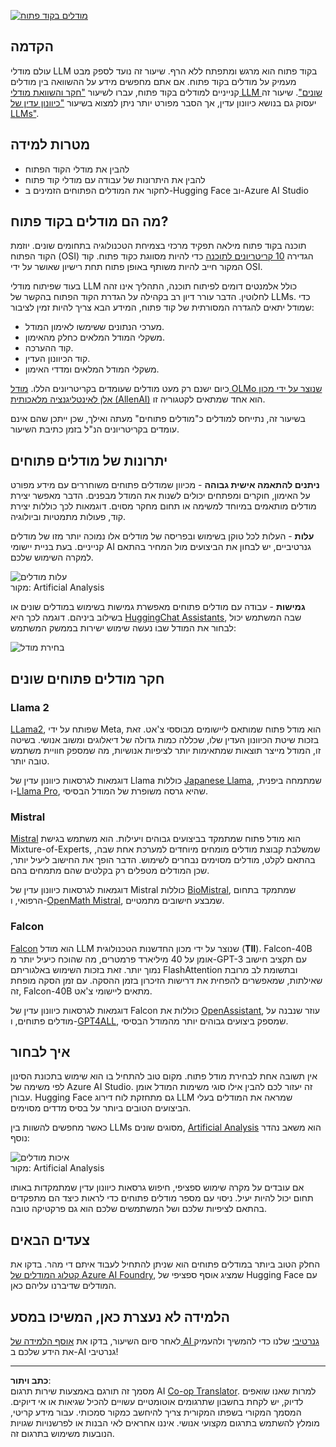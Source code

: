 <!--
CO_OP_TRANSLATOR_METADATA:
{
  "original_hash": "a2a83aac52158c23161046cbd13faa2b",
  "translation_date": "2025-10-17T20:09:58+00:00",
  "source_file": "16-open-source-models/README.md",
  "language_code": "he"
}
-->
[![מודלים בקוד פתוח](../../../translated_images/16-lesson-banner.6b56555e8404fda1716382db4832cecbe616ccd764de381f0af6cfd694d05f74.he.png)](https://youtu.be/CuICgfuHFSg?si=x8SpFRUsIxM9dohN)

## הקדמה

עולם מודלי LLM בקוד פתוח הוא מרגש ומתפתח ללא הרף. שיעור זה נועד לספק מבט מעמיק על מודלים בקוד פתוח. אם אתם מחפשים מידע על ההשוואה בין מודלים קנייניים למודלים בקוד פתוח, עברו לשיעור ["חקר והשוואת מודלי LLM שונים"](../02-exploring-and-comparing-different-llms/README.md?WT.mc_id=academic-105485-koreyst). שיעור זה יעסוק גם בנושא כיוונון עדין, אך הסבר מפורט יותר ניתן למצוא בשיעור ["כיוונון עדין של LLMs"](../18-fine-tuning/README.md?WT.mc_id=academic-105485-koreyst).

## מטרות למידה

- להבין את מודלי הקוד הפתוח
- להבין את היתרונות של עבודה עם מודלי קוד פתוח
- לחקור את המודלים הפתוחים הזמינים ב-Hugging Face וב-Azure AI Studio

## מה הם מודלים בקוד פתוח?

תוכנה בקוד פתוח מילאה תפקיד מרכזי בצמיחת הטכנולוגיה בתחומים שונים. יוזמת הקוד הפתוח (OSI) הגדירה [10 קריטריונים לתוכנה](https://web.archive.org/web/20241126001143/https://opensource.org/osd?WT.mc_id=academic-105485-koreyst) כדי להיות מסווגת כקוד פתוח. קוד המקור חייב להיות משותף באופן פתוח תחת רישיון שאושר על ידי OSI.

בעוד שפיתוח מודלי LLM כולל אלמנטים דומים לפיתוח תוכנה, התהליך אינו זהה לחלוטין. הדבר עורר דיון רב בקהילה על הגדרת הקוד הפתוח בהקשר של LLMs. כדי שמודל יתאים להגדרה המסורתית של קוד פתוח, המידע הבא צריך להיות זמין לציבור:

- מערכי הנתונים ששימשו לאימון המודל.
- משקלי המודל המלאים כחלק מהאימון.
- קוד ההערכה.
- קוד הכיוונון העדין.
- משקלי המודל המלאים ומדדי האימון.

כיום ישנם רק מעט מודלים שעומדים בקריטריונים הללו. [מודל OLMo שנוצר על ידי מכון אלן לאינטליגנציה מלאכותית (AllenAI)](https://huggingface.co/allenai/OLMo-7B?WT.mc_id=academic-105485-koreyst) הוא אחד שמתאים לקטגוריה זו.

בשיעור זה, נתייחס למודלים כ"מודלים פתוחים" מעתה ואילך, שכן ייתכן שהם אינם עומדים בקריטריונים הנ"ל בזמן כתיבת השיעור.

## יתרונות של מודלים פתוחים

**ניתנים להתאמה אישית גבוהה** - מכיוון שמודלים פתוחים משוחררים עם מידע מפורט על האימון, חוקרים ומפתחים יכולים לשנות את המודל מבפנים. הדבר מאפשר יצירת מודלים מותאמים במיוחד למשימה או תחום מחקר מסוים. דוגמאות לכך כוללות יצירת קוד, פעולות מתמטיות וביולוגיה.

**עלות** - העלות לכל טוקן בשימוש ובפריסה של מודלים אלו נמוכה יותר מזו של מודלים קנייניים. בעת בניית יישומי AI גנרטיביים, יש לבחון את הביצועים מול המחיר בהתאם למקרה השימוש שלכם.

![עלות מודלים](../../../translated_images/model-price.3f5a3e4d32ae00b465325159e1f4ebe7b5861e95117518c6bfc37fe842950687.he.png)  
מקור: Artificial Analysis

**גמישות** - עבודה עם מודלים פתוחים מאפשרת גמישות בשימוש במודלים שונים או בשילוב ביניהם. דוגמה לכך היא [HuggingChat Assistants](https://huggingface.co/chat?WT.mc_id=academic-105485-koreyst), שבה המשתמש יכול לבחור את המודל שבו נעשה שימוש ישירות בממשק המשתמש:

![בחירת מודל](../../../translated_images/choose-model.f095d15bbac922141591fd4fac586dc8d25e69b42abf305d441b84c238e293f2.he.png)

## חקר מודלים פתוחים שונים

### Llama 2

[LLama2](https://huggingface.co/meta-llama?WT.mc_id=academic-105485-koreyst), שפותח על ידי Meta, הוא מודל פתוח שמותאם ליישומים מבוססי צ'אט. זאת בזכות שיטת הכיוונון העדין שלו, שכללה כמות גדולה של דיאלוגים ומשוב אנושי. בשיטה זו, המודל מייצר תוצאות שמתאימות יותר לציפיות אנושיות, מה שמספק חוויית משתמש טובה יותר.

דוגמאות לגרסאות כיוונון עדין של Llama כוללות [Japanese Llama](https://huggingface.co/elyza/ELYZA-japanese-Llama-2-7b?WT.mc_id=academic-105485-koreyst), שמתמחה ביפנית, ו-[Llama Pro](https://huggingface.co/TencentARC/LLaMA-Pro-8B?WT.mc_id=academic-105485-koreyst), שהיא גרסה משופרת של המודל הבסיסי.

### Mistral

[Mistral](https://huggingface.co/mistralai?WT.mc_id=academic-105485-koreyst) הוא מודל פתוח שמתמקד בביצועים גבוהים ויעילות. הוא משתמש בגישת Mixture-of-Experts, שמשלבת קבוצת מודלים מומחים מיוחדים למערכת אחת שבה, בהתאם לקלט, מודלים מסוימים נבחרים לשימוש. הדבר הופך את החישוב ליעיל יותר, שכן המודלים מטפלים רק בקלטים שהם מתמחים בהם.

דוגמאות לגרסאות כיוונון עדין של Mistral כוללות [BioMistral](https://huggingface.co/BioMistral/BioMistral-7B?text=Mon+nom+est+Thomas+et+mon+principal?WT.mc_id=academic-105485-koreyst), שמתמקד בתחום הרפואי, ו-[OpenMath Mistral](https://huggingface.co/nvidia/OpenMath-Mistral-7B-v0.1-hf?WT.mc_id=academic-105485-koreyst), שמבצע חישובים מתמטיים.

### Falcon

[Falcon](https://huggingface.co/tiiuae?WT.mc_id=academic-105485-koreyst) הוא מודל LLM שנוצר על ידי מכון החדשנות הטכנולוגית (**TII**). Falcon-40B אומן על 40 מיליארד פרמטרים, מה שהוכח כיעיל יותר מ-GPT-3 עם תקציב חישוב נמוך יותר. זאת בזכות השימוש באלגוריתם FlashAttention ובתשומת לב מרובת שאילתות, שמאפשרים להפחית את דרישות הזיכרון בזמן ההסקה. עם זמן הסקה מופחת זה, Falcon-40B מתאים ליישומי צ'אט.

דוגמאות לגרסאות כיוונון עדין של Falcon כוללות את [OpenAssistant](https://huggingface.co/OpenAssistant/falcon-40b-sft-top1-560?WT.mc_id=academic-105485-koreyst), עוזר שנבנה על מודלים פתוחים, ו-[GPT4ALL](https://huggingface.co/nomic-ai/gpt4all-falcon?WT.mc_id=academic-105485-koreyst), שמספק ביצועים גבוהים יותר מהמודל הבסיסי.

## איך לבחור

אין תשובה אחת לבחירת מודל פתוח. מקום טוב להתחיל בו הוא שימוש בתכונת הסינון לפי משימה של Azure AI Studio. זה יעזור לכם להבין אילו סוגי משימות המודל אומן עבורן. Hugging Face גם מתחזקת לוח דירוג LLM שמראה את המודלים בעלי הביצועים הטובים ביותר על בסיס מדדים מסוימים.

כאשר מחפשים להשוות בין LLMs מסוגים שונים, [Artificial Analysis](https://artificialanalysis.ai/?WT.mc_id=academic-105485-koreyst) הוא משאב נהדר נוסף:

![איכות מודלים](../../../translated_images/model-quality.aaae1c22e00f7ee1cd9dc186c611ac6ca6627eabd19e5364dce9e216d25ae8a5.he.png)  
מקור: Artificial Analysis

אם עובדים על מקרה שימוש ספציפי, חיפוש גרסאות כיוונון עדין שמתמקדות באותו תחום יכול להיות יעיל. ניסוי עם מספר מודלים פתוחים כדי לראות כיצד הם מתפקדים בהתאם לציפיות שלכם ושל המשתמשים שלכם הוא גם פרקטיקה טובה.

## צעדים הבאים

החלק הטוב ביותר במודלים פתוחים הוא שניתן להתחיל לעבוד איתם די מהר. בדקו את [קטלוג המודלים של Azure AI Foundry](https://ai.azure.com?WT.mc_id=academic-105485-koreyst), שמציג אוסף ספציפי של Hugging Face עם המודלים שדיברנו עליהם כאן.

## הלמידה לא נעצרת כאן, המשיכו במסע

לאחר סיום השיעור, בדקו את [אוסף הלמידה של AI גנרטיבי](https://aka.ms/genai-collection?WT.mc_id=academic-105485-koreyst) שלנו כדי להמשיך ולהעמיק את הידע שלכם ב-AI גנרטיבי!

---

**כתב ויתור**:  
מסמך זה תורגם באמצעות שירות תרגום AI [Co-op Translator](https://github.com/Azure/co-op-translator). למרות שאנו שואפים לדיוק, יש לקחת בחשבון שתרגומים אוטומטיים עשויים להכיל שגיאות או אי דיוקים. המסמך המקורי בשפתו המקורית צריך להיחשב כמקור סמכותי. עבור מידע קריטי, מומלץ להשתמש בתרגום מקצועי אנושי. איננו אחראים לאי הבנות או לפרשנויות שגויות הנובעות משימוש בתרגום זה.